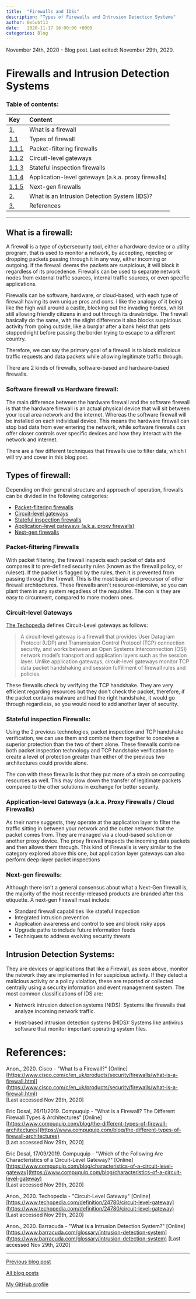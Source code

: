 ```yaml
---
title:  "Firewalls and IDSs"
description: "Types of Firewalls and Intrusion Detection Systems"
author: 0x5ubt13
date:   2020-11-17 16:00:00 +0000
categories: Blog
---
```


November 24th, 2020 - Blog post. Last edited: November 29th, 2020.

# Firewalls and Intrusion Detection Systems

### Table of contents:



|           Key                         |                      Content                        |
|:------------------------------------- |:----------------------------                        |
| <a href="#firewall">1.</a>            | What is a firewall                                  |
| <a href="#types">1.1</a>              | Types of firewall                                   |
| <a href="#filter">1.1.1</a>           | Packet-filtering firewalls                          |
| <a href="#gateways"> 1.1.2 </a>       | Circuit-level gateways                              |
| <a href="#stateful">1.1.3</a>         | Stateful inspection firewalls                       |
| <a href="#app">1.1.4</a>              | Application-level gateways (a.k.a. proxy firewalls) |
| <a href="#next">1.1.5</a>             | Next-gen firewalls                                  |
| <a href="#ids">2.</a>                 | What is an Intrusion Detection System (IDS)?        |
| <a href="#refs">3.</a>                | References                                          |

---

 

## <a id="firewall"></a> What is a firewall:
A firewall is a type of cybersecurity tool, either a hardware device or a utility program, that is used to monitor a network, by accepting, rejecting or dropping packets passing through it in any way, either incoming or outgoing. If the firewall deems the packets are suspicious, it will block it regardless of its procedence. Firewalls can be used to separate network nodes from external traffic sources, internal traffic sources, or even specific applications. 

Firewalls can be software, hardware, or cloud-based, with each type of firewall having its own unique pros and cons. I like the analogy of it being like the high wall around a castle, blocking out the invading hordes, whilst still allowing friendly citizens in and out through its drawbridge. The firewall basically do the same, with the slight difference it also blocks suspicious activity from going outside, like a burglar after a bank heist that gets stopped right before passing the border trying to escape to a different country.

Therefore, we can say the primary goal of a firewall is to block malicious traffic requests and data packets while allowing legitimate traffic through.

There are 2 kinds of firewalls, software-based and hardware-based firewalls.

### Software firewall vs Hardware firewall:

The main difference between the hardware firewall and the software firewall is that the hardware firewall is an actual physical device that will sit between your local area network and the internet. Whereas the software firewall will be installed on each individual device.
This means the hardware firewall can stop bad data from ever entering the network, while software firewalls can offer closer controls over specific devices and how they interact with the network and internet.

There are a few different techniques that firewalls use to filter data, which I will try and cover in this blog post.

## <a id="types"></a> Types of firewall:
Depending on their general structure and approach of operation, firewalls can be divided in the following categories:

- <a href="#filter">Packet-filtering firewalls</a>
- <a href="#gateways">Circuit-level gateways</a>
- <a href="#stateful">Stateful inspection firewalls</a>
- <a href="#app">Application-level gateways (a.k.a. proxy firewalls)</a>
- <a href="#next">Next-gen firewalls</a>

### <a id="filter"></a> Packet-filtering Firewalls
With packet filtering, the firewall inspects each packet of data and compares it to pre-defined security rules (known as the firewall policy, or ruleset). If the packet is flagged by the rules, then it is prevented from passing through the firewall. This is the most basic and precursor of other firewall architectures. These firewalls aren't resource-intensive, so you can plant them in any system regadless of the requisites. The con is they are easy to circumvent, compared to more modern ones.

### <a id="gateways"></a> Circuit-level Gateways

[The Techopedia](https://www.techopedia.com/definition/24780/circuit-level-gateway) defines Circuit-Level gateways as follows:

>A circuit-level gateway is a firewall that provides User Datagram Protocol (UDP) and Transmission Control Protocol (TCP) connection security, and works between an Open Systems Interconnection (OSI) network model’s transport and application layers such as the session layer. Unlike application gateways, circuit-level gateways monitor TCP data packet handshaking and session fulfillment of firewall rules and policies.

These firewalls check by verifying the TCP handshake. They are very efficient regarding resources but they don't check the packet, therefore, if the packet contains malware and had the right handshake, it would go through regardless, so you would need to add another layer of security.


### <a id="stateful"></a> Stateful inspection Firewalls:
Using the 2 previous technologies, packet inspection and TCP handshake verification, we can use them and combine them together to conceive a superior protection than the two of them alone.
These firewalls combine both packet inspection technology and TCP handshake verification to create a level of protection greater than either of the previous two architectures could provide alone.

The con with these firewalls is that they put more of a strain on computing resources as well. This may slow down the transfer of legitimate packets compared to the other solutions in exchange for better security.


### <a id="app"></a> Application-level Gateways (a.k.a. Proxy Firewalls / Cloud Firewalls)
As their name suggests, they operate at the application layer to filter the traffic sitting in between your network and the outter network that the packet comes from. They are managed via a cloud-based solution or another proxy device. The proxy firewall inspects the incoming data packets and then allows them through. This kind of Firewalls is very similar to the category explored above this one, but application layer gateways can also perform deep-layer packet inspections


### <a id="next"></a> Next-gen firewalls:
Although there isn't a general consensus about what a Next-Gen firewall is, the majority of the most recently-released products are branded after this etiquette. A next-gen Firewall must include:

- Standard firewall capabilities like stateful inspection
- Integrated intrusion prevention
- Application awareness and control to see and block risky apps
- Upgrade paths to include future information feeds
- Techniques to address evolving security threats

 

## <a id="ids"></a> Intrusion Detection Systems:
They are devices or applications that like a Firewall, as seen above, monitor the network they are implemented in for suspicious activity. If they detect a malicious activity or a policy violation, these are reported or collected centrally using a security information and event management system. The most common classifications of IDS are:

- Network intrusion detection systems (NIDS): 
Systems like firewalls that analyze incoming network traffic.

- Host-based intrusion detection systems (HIDS): 
Systems like antivirus software that monitor important operating system files.


 

# <a id="refs"></a> References:

Anon., 2020. Cisco - "What Is a Firewall?" [Online] \
[https://www.cisco.com/c/en_uk/products/security/firewalls/what-is-a-firewall.html](https://www.cisco.com/c/en_uk/products/security/firewalls/what-is-a-firewall.html) \
[Last accessed Nov 29th, 2020]

Eric Dosal, 26/11/2019. Compuquip - "What is a Firewall? The Different Firewall Types & Architectures" [Online] \
[https://www.compuquip.com/blog/the-different-types-of-firewall-architectures](https://www.compuquip.com/blog/the-different-types-of-firewall-architectures) \
[Last accessed Nov 29th, 2020]

Eric Dosal, 17/09/2019. Compuquip - "Which of the Following Are Characteristics of a Circuit-Level Gateway?" [Online] \
[https://www.compuquip.com/blog/characteristics-of-a-circuit-level-gateway](https://www.compuquip.com/blog/characteristics-of-a-circuit-level-gateway) \
[Last accessed Nov 29th, 2020]

Anon., 2020. Techopedia - "Circuit-Level Gateway" [Online] \
[https://www.techopedia.com/definition/24780/circuit-level-gateway](https://www.techopedia.com/definition/24780/circuit-level-gateway) \
[Last accessed Nov 29th, 2020]

Anon., 2020. Barracuda - "What is a Intrusion Detection System?" [Online] \
[https://www.barracuda.com/glossary/intrusion-detection-system](https://www.barracuda.com/glossary/intrusion-detection-system)
[Last accessed Nov 29th, 2020]

 

---

 

[Previous blog post](https://0x5ubt13.github.io/blog/2020/11/17/encrypted-mail.html)

[All blog posts](https://0x5ubt13.github.io/)

[My GitHub profile](https://github.com/0x5ubt13)

 

---

